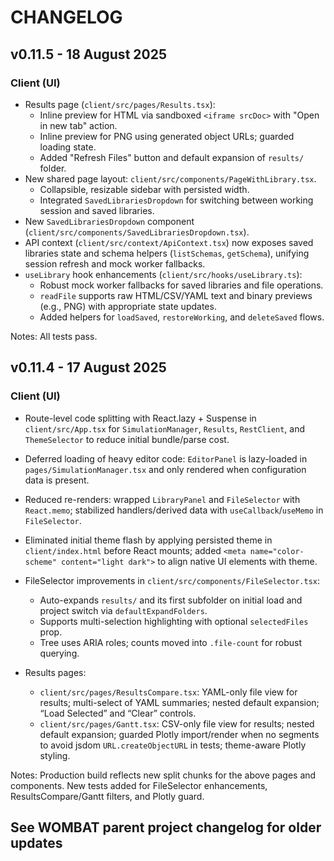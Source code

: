 # CHANGELOG

## v0.11.5 - 18 August 2025

### Client (UI)

- Results page (`client/src/pages/Results.tsx`):
  - Inline preview for HTML via sandboxed `<iframe srcDoc>` with "Open in new tab" action.
  - Inline preview for PNG using generated object URLs; guarded loading state.
  - Added "Refresh Files" button and default expansion of `results/` folder.
- New shared page layout: `client/src/components/PageWithLibrary.tsx`.
  - Collapsible, resizable sidebar with persisted width.
  - Integrated `SavedLibrariesDropdown` for switching between working session and saved libraries.
- New `SavedLibrariesDropdown` component (`client/src/components/SavedLibrariesDropdown.tsx`).
- API context (`client/src/context/ApiContext.tsx`) now exposes saved libraries state and schema helpers (`listSchemas`, `getSchema`), unifying session refresh and mock worker fallbacks.
- `useLibrary` hook enhancements (`client/src/hooks/useLibrary.ts`):
  - Robust mock worker fallbacks for saved libraries and file operations.
  - `readFile` supports raw HTML/CSV/YAML text and binary previews (e.g., PNG) with appropriate state updates.
  - Added helpers for `loadSaved`, `restoreWorking`, and `deleteSaved` flows.

Notes: All tests pass.

## v0.11.4 - 17 August 2025

### Client (UI)

- Route-level code splitting with React.lazy + Suspense in `client/src/App.tsx` for `SimulationManager`, `Results`, `RestClient`, and `ThemeSelector` to reduce initial bundle/parse cost.
- Deferred loading of heavy editor code: `EditorPanel` is lazy-loaded in `pages/SimulationManager.tsx` and only rendered when configuration data is present.
- Reduced re-renders: wrapped `LibraryPanel` and `FileSelector` with `React.memo`; stabilized handlers/derived data with `useCallback`/`useMemo` in `FileSelector`.
- Eliminated initial theme flash by applying persisted theme in `client/index.html` before React mounts; added `<meta name="color-scheme" content="light dark">` to align native UI elements with theme.

- FileSelector improvements in `client/src/components/FileSelector.tsx`:
  - Auto-expands `results/` and its first subfolder on initial load and project switch via `defaultExpandFolders`.
  - Supports multi-selection highlighting with optional `selectedFiles` prop.
  - Tree uses ARIA roles; counts moved into `.file-count` for robust querying.

- Results pages:
  - `client/src/pages/ResultsCompare.tsx`: YAML-only file view for results; multi-select of YAML summaries; nested default expansion; “Load Selected” and “Clear” controls.
  - `client/src/pages/Gantt.tsx`: CSV-only file view for results; nested default expansion; guarded Plotly import/render when no segments to avoid jsdom `URL.createObjectURL` in tests; theme-aware Plotly styling.

Notes: Production build reflects new split chunks for the above pages and components. New tests added for FileSelector enhancements, ResultsCompare/Gantt filters, and Plotly guard.

## See WOMBAT parent project changelog for older updates